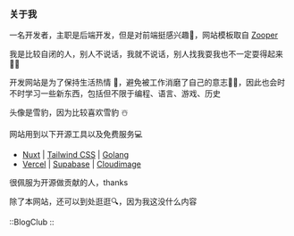 ### 关于我

一名开发者，主职是后端开发，但是对前端挺感兴趣🌵，网站模板取自 [Zooper](https://github.com/fayazara/zooper)

我是比较自闭的人，别人不说话，我就不说话，别人找我耍我也不一定耍得起来🤦‍♂️

开发网站是为了保持生活热情 🏃，避免被工作消磨了自己的意志🤦‍♂️，因此也会时不时学习一些新东西，包括但不限于编程、语言、游戏、历史

头像是雪豹，因为比较喜欢雪豹 ☃️

网站用到以下开源工具以及免费服务💻

- [Nuxt](https://nuxt.com/) | [Tailwind CSS](https://tailwindcss.com/) | [Golang](https://golang.google.cn/)
- [Vercel](https://vercel.com/) | [Supabase](https://supabase.com/) | [Cloudimage](https://www.cloudimage.io/)

很佩服为开源做贡献的人，thanks

除了本网站，还可以到处逛逛🔍，因为我这没什么内容

::BlogClub
::
